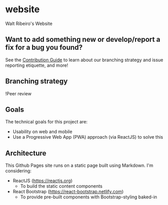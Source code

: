 # website
Walt Ribeiro's Website

## Want to add something new or develop/report a fix for a bug you found?
See the [Contribution Guide](contributing.md) to learn about our branching strategy and issue reporting etiquette, and more!

## Branching strategy 
!Peer review

## Goals
The technical goals for this project are:
- Usability on web and mobile
- Use a Progressive Web App (PWA) approach (via ReactJS) to solve this

## Architecture
This Github Pages site runs on a static page built using Markdown. I'm considering:
- ReactJS (https://reactjs.org)
  - To build the static content components
- React Bootstrap (https://react-bootstrap.netlify.com)
  - To provide pre-built components with Bootstrap-styling baked-in
